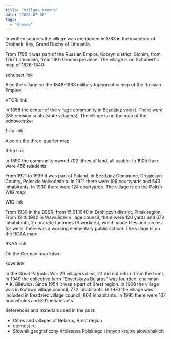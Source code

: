 ```yaml
---
title: "Village Kremno"
date: "2025-07-08"
tags: 
  - "Kremno"
---
```


In written sources the village was mentioned in 1783 in the inventory of Drobacki Key, Grand Duchy of Lithuania.

From 1795 it was part of the Russian Empire, Kobryn district, Slonim, from 1797 Lithuanian, from 1801 Grodno province. The village is on Schubert's map of 1826-1840:

schubert link

Also the village on the 1846-1863 military topographic map of the Russian Empire:

VTCRI link

In 1858 the center of the village community in Bezdziez volost. There were 285 revision souls (state villagers). The village is on the map of the odnovorstke:

1-ca link

Also on the three-quarter map:

3-ka link

In 1890 the community owned 702 tithes of land, all usable. In 1905 there were 456 residents.

From 1921 to 1939 it was part of Poland, in Bezdziez Commune, Drogiczyn County, Poleskie Voivodeship. In 1921 there were 109 courtyards and 543 inhabitants. In 1930 there were 124 courtyards. The village is on the Polish WIG map:

WIG link

From 1939 in the BSSR, from 15.01.1940 in Drohiczyn district, Pinsk region. From 12.10.1940 in Wawulicze village council, there were 120 yards and 672 inhabitants, 2 concrete factories (6 workers), which made tiles and circles for wells, there was a working elementary public school. The village is on the RCAA map:

RKAA link

On the German map kdwr:

kdwr link

In the Great Patriotic War 29 villagers died, 23 did not return from the front.  In 1949 the collective farm “Sovetskaya Belarus” was founded, chairman A.K. Bilewicz. Since 1954 it was a part of Brest region. In 1960 the village was in Gutowo village council, 772 inhabitants. In 1970 the village was included in Bezdziez village council, 804 inhabitants. In 1995 there were 167 households and 392 inhabitants.

References and materials used in the post:
- Cities and villages of Belarus, Brest region
- etomest.ru 
- Słownik geograficzny Królestwa Polskiego i innych krajów słowiańskich
